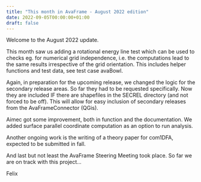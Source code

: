 ```yaml
---
title: "This month in AvaFrame - August 2022 edition"
date: 2022-09-05T00:00:00+01:00
draft: false
---
```


Welcome to the August 2022 update.

This month saw us adding a rotational energy line test which can be used to checks eg. for numerical grid independence,
i.e. the computations lead to the same results irrespective of the grid orientation. This includes helper functions and test data,
see test case avaBowl. 

Again, in preparation for the upcoming release, we changed the logic for the secondary release areas. So far they had to be requested
specifically. Now they are included IF there are shapefiles in the SECREL directory (and not forced to be off). 
This will allow for easy inclusion of secondary releases from the AvaFrameConnector (QGis). 

Aimec got some improvement, both in function and the documentation. We added surface parallel coordinate computation as an option to 
run analysis. 

Another ongoing work is the writing of a  theory paper for com1DFA, expected to be submitted in fall. 

And last but not least the AvaFrame Steering Meeting took place. So far we are on track with this project...

Felix
